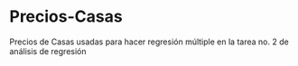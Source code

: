 # Precios-Casas
Precios de Casas usadas para hacer regresión múltiple en la tarea no. 2 de análisis de regresión
